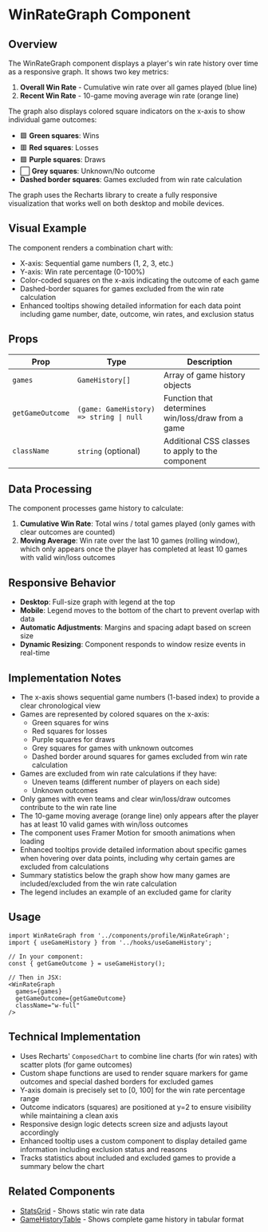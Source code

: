 # WinRateGraph Component

## Overview
The WinRateGraph component displays a player's win rate history over time as a responsive graph. It shows two key metrics:

1. **Overall Win Rate** - Cumulative win rate over all games played (blue line)
2. **Recent Win Rate** - 10-game moving average win rate (orange line) 

The graph also displays colored square indicators on the x-axis to show individual game outcomes:
- 🟩 **Green squares**: Wins
- 🟥 **Red squares**: Losses
- 🟪 **Purple squares**: Draws
- ⬜ **Grey squares**: Unknown/No outcome
- **Dashed border squares**: Games excluded from win rate calculation

The graph uses the Recharts library to create a fully responsive visualization that works well on both desktop and mobile devices.

## Visual Example
The component renders a combination chart with:
- X-axis: Sequential game numbers (1, 2, 3, etc.)
- Y-axis: Win rate percentage (0-100%)
- Color-coded squares on the x-axis indicating the outcome of each game
- Dashed-border squares for games excluded from the win rate calculation
- Enhanced tooltips showing detailed information for each data point including game number, date, outcome, win rates, and exclusion status

## Props

| Prop | Type | Description |
|------|------|-------------|
| `games` | `GameHistory[]` | Array of game history objects |
| `getGameOutcome` | `(game: GameHistory) => string \| null` | Function that determines win/loss/draw from a game |
| `className` | `string` (optional) | Additional CSS classes to apply to the component |

## Data Processing

The component processes game history to calculate:

1. **Cumulative Win Rate**: Total wins / total games played (only games with clear outcomes are counted)
2. **Moving Average**: Win rate over the last 10 games (rolling window), which only appears once the player has completed at least 10 games with valid win/loss outcomes

## Responsive Behavior

- **Desktop**: Full-size graph with legend at the top
- **Mobile**: Legend moves to the bottom of the chart to prevent overlap with data
- **Automatic Adjustments**: Margins and spacing adapt based on screen size
- **Dynamic Resizing**: Component responds to window resize events in real-time

## Implementation Notes

- The x-axis shows sequential game numbers (1-based index) to provide a clear chronological view
- Games are represented by colored squares on the x-axis:
  - Green squares for wins
  - Red squares for losses
  - Purple squares for draws
  - Grey squares for games with unknown outcomes
  - Dashed border around squares for games excluded from win rate calculation
- Games are excluded from win rate calculations if they have:
  - Uneven teams (different number of players on each side)
  - Unknown outcomes
- Only games with even teams and clear win/loss/draw outcomes contribute to the win rate line
- The 10-game moving average (orange line) only appears after the player has at least 10 valid games with win/loss outcomes
- The component uses Framer Motion for smooth animations when loading
- Enhanced tooltips provide detailed information about specific games when hovering over data points, including why certain games are excluded from calculations
- Summary statistics below the graph show how many games are included/excluded from the win rate calculation
- The legend includes an example of an excluded game for clarity

## Usage

```tsx
import WinRateGraph from '../components/profile/WinRateGraph';
import { useGameHistory } from '../hooks/useGameHistory';

// In your component:
const { getGameOutcome } = useGameHistory();

// Then in JSX:
<WinRateGraph 
  games={games} 
  getGameOutcome={getGameOutcome} 
  className="w-full"
/>
```

## Technical Implementation

- Uses Recharts' `ComposedChart` to combine line charts (for win rates) with scatter plots (for game outcomes)
- Custom shape functions are used to render square markers for game outcomes and special dashed borders for excluded games
- Y-axis domain is precisely set to [0, 100] for the win rate percentage range
- Outcome indicators (squares) are positioned at y=2 to ensure visibility while maintaining a clean axis
- Responsive design logic detects screen size and adjusts layout accordingly
- Enhanced tooltip uses a custom component to display detailed game information including exclusion status and reasons
- Tracks statistics about included and excluded games to provide a summary below the chart

## Related Components

- [StatsGrid](./StatsGrid.md) - Shows static win rate data
- [GameHistoryTable](./GameHistoryTable.md) - Shows complete game history in tabular format
